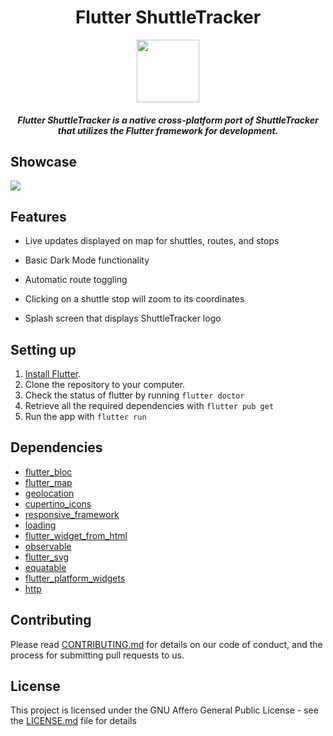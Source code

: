 <h1 align="center">Flutter ShuttleTracker</h1>

<div align="center">
  <img src="https://github.com/wtg/Flutter_ShuttleTracker/blob/master/assets/img/logo.png" width=100> 
</div>

<h5 align="center">
Flutter ShuttleTracker is a native cross-platform port of ShuttleTracker that utilizes the Flutter framework for development.
</h5>

## Showcase

<p float="center">
  <img src="https://github.com/wtg/Flutter_ShuttleTracker/blob/dev/assets/img/merged.png" />

</p>


## Features

- Live updates displayed on map for shuttles, routes, and stops

- Basic Dark Mode functionality

- Automatic route toggling

- Clicking on a shuttle stop will zoom to its coordinates

- Splash screen that displays ShuttleTracker logo

## Setting up

1. [Install Flutter](https://flutter.dev/docs/get-started/install).
2. Clone the repository to your computer.
3. Check the status of flutter by running ```flutter doctor```
4. Retrieve all the required dependencies with ```flutter pub get```
5. Run the app with ```flutter run```

## Dependencies

  - [flutter_bloc](https://pub.dev/packages/flutter_bloc)
  - [flutter_map](https://pub.dev/packages/flutter_map)
  - [geolocation](https://pub.dev/packages/geolocation)
  - [cupertino_icons](https://pub.dev/packages/cupertino_icons)
  - [responsive_framework](https://pub.dev/packages/responsive_framework)
  - [loading](https://pub.dev/packages/loading)
  - [flutter_widget_from_html](https://pub.dev/packages/flutter_widget_from_html)
  - [observable](https://pub.dev/packages/observable)
  - [flutter_svg](https://pub.dev/packages/flutter_svg)
  - [equatable](https://pub.dev/packages/equatable)
  - [flutter_platform_widgets](https://pub.dev/packages/flutter_platform_widgets)
  - [http](https://pub.dev/packages/http)

## Contributing

Please read [CONTRIBUTING.md](https://github.com/wtg/shuttletracker/blob/master/CONTRIBUTING.md) for details on our code of conduct, and the process for submitting pull requests to us.


## License

This project is licensed under the GNU Affero General Public License - see the [LICENSE.md](https://github.com/wtg/Flutter_ShuttleTracker/blob/master/LICENSE) file for details

